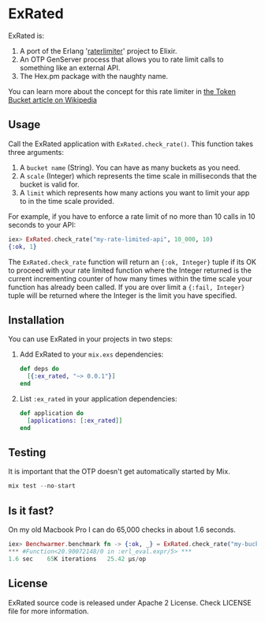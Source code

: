 # ExRated

ExRated is:

1. A port of the Erlang '[raterlimiter](https://github.com/Gromina/raterlimiter)' project to Elixir.
2. An OTP GenServer process that allows you to rate limit calls to something like an external API.
3. The Hex.pm package with the naughty name.

You can learn more about the concept for this rate limiter in [ the Token Bucket article on Wikipedia](http://en.wikipedia.org/wiki/Token_bucket)


## Usage

Call the ExRated application with `ExRated.check_rate()`.  This function takes three arguments:

1. A `bucket name` (String).  You can have as many buckets as you need.
2. A `scale` (Integer) which represents the time scale in milliseconds that the bucket is valid for.
3. A `limit` which represents how many actions you want to limit your app to in the time scale provided.

For example, if you have to enforce a rate limit of no more than 10 calls in 10 seconds to your API:

```elixir
iex> ExRated.check_rate("my-rate-limited-api", 10_000, 10)
{:ok, 1}
```

The `ExRated.check_rate` function will return an `{:ok, Integer}` tuple if its OK to proceed with your rate limited function where the Integer returned is the current incrementing counter of how many times within the time scale your function has already been called.  If you are over limit a `{:fail, Integer}` tuple will be returned where the Integer is the limit you have specified.

## Installation

You can use ExRated in your projects in two steps:

1. Add ExRated to your `mix.exs` dependencies:

    ```elixir
    def deps do
      [{:ex_rated, "~> 0.0.1"}]
    end
    ```

2. List `:ex_rated` in your application dependencies:

    ```elixir
    def application do
      [applications: [:ex_rated]]
    end
    ```

## Testing

It is important that the OTP doesn't get automatically started by Mix.

```elixir
mix test --no-start
```

## Is it fast?

On my old Macbook Pro I can do 65,000 checks in about 1.6 seconds.

```elixir
iex> Benchwarmer.benchmark fn -> {:ok, _} = ExRated.check_rate("my-bucket", 1000000, 10_000_000) end
*** #Function<20.90072148/0 in :erl_eval.expr/5> ***
1.6 sec    65K iterations   25.42 μs/op
```

## License

ExRated source code is released under Apache 2 License.
Check LICENSE file for more information.
